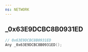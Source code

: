 ```yaml
---
ns: NETWORK
---
```

## _0x63E9DCBC8B0931ED

```c
// 0x63E9DCBC8B0931ED
Any _0x63E9DCBC8B0931ED();
```

